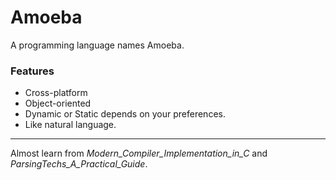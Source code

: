 # Amoeba
A programming language names Amoeba.
### Features
* Cross-platform
* Object-oriented
* Dynamic or Static depends on your preferences.
* Like natural language.

***
Almost learn from *Modern_Compiler_Implementation_in_C* and *ParsingTechs_A_Practical_Guide*.

